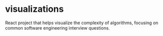 # visualizations
React project that helps visualize the complexity of algorithms, focusing on common software engineering interview questions.
